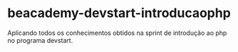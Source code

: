 # beacademy-devstart-introducaophp

Aplicando todos os conhecimentos obtidos na sprint de introdução ao php no programa devstart.
